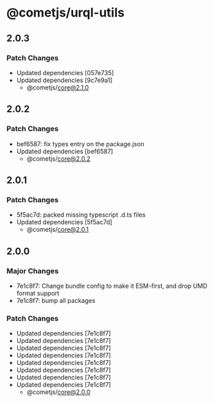 # @cometjs/urql-utils

## 2.0.3

### Patch Changes

- Updated dependencies [057e735]
- Updated dependencies [9c7e9a1]
  - @cometjs/core@2.1.0

## 2.0.2

### Patch Changes

- bef6587: fix types entry on the package.json
- Updated dependencies [bef6587]
  - @cometjs/core@2.0.2

## 2.0.1

### Patch Changes

- 5f5ac7d: packed missing typescript .d.ts files
- Updated dependencies [5f5ac7d]
  - @cometjs/core@2.0.1

## 2.0.0

### Major Changes

- 7e1c8f7: Change bundle config to make it ESM-first, and drop UMD format support
- 7e1c8f7: bump all packages

### Patch Changes

- Updated dependencies [7e1c8f7]
- Updated dependencies [7e1c8f7]
- Updated dependencies [7e1c8f7]
- Updated dependencies [7e1c8f7]
- Updated dependencies [7e1c8f7]
- Updated dependencies [7e1c8f7]
- Updated dependencies [7e1c8f7]
- Updated dependencies [7e1c8f7]
  - @cometjs/core@2.0.0
